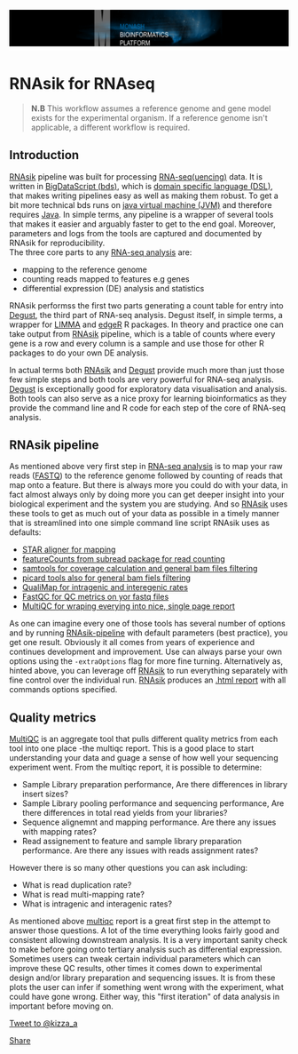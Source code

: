 
![mbp-banner](images/mbp_banner.png)

# RNAsik for RNAseq

> **N.B** This workflow assumes a reference genome and gene model exists for the experimental organism. If a reference genome isn't applicable, a different 
workflow is required.

## Introduction

[RNAsik](https://github.com/MonashBioinformaticsPlatform/RNAsik-pipe) pipeline was built for processing [RNA-seq(uencing)](https://rnaseq.uoregon.edu/) data.
It is written in [BigDataScript (bds)](http://pcingola.github.io/BigDataScript/download.html), which is 
[domain specific language (DSL)](https://en.wikipedia.org/wiki/Domain-specific_language), that makes writing pipelines easy as well as making them robust. 
To get a bit more technical bds runs on [java virtual machine (JVM)](https://en.wikipedia.org/wiki/Java_virtual_machine) and therefore requires 
[Java](https://www.java.com/en/). In simple terms, any pipeline is a wrapper of several tools that makes it easier and arguably faster to get to the end goal.
Moreover, parameters and logs from the tools are captured and documented by RNAsik for reproducibility.  
The three core parts to any [RNA-seq analysis](https://rnaseq.uoregon.edu/) are: 

- mapping to the reference genome
- counting reads mapped to features e.g genes
- differential expression (DE) analysis and statistics

RNAsik performss the first two parts generating a count table for entry into [Degust](degust.erc.monash.edu), the third part of RNA-seq analysis. Degust itself, 
in simple terms, a wrapper for [LIMMA](http://bioconductor.org/packages/release/bioc/html/limma.html) and 
[edgeR](http://bioconductor.org/packages/release/bioc/html/edgeR.html) R packages. In theory and practice one can take output from 
[RNAsik](https://github.com/MonashBioinformaticsPlatform/RNAsik-pipe) pipeline, which is a table of counts where every gene is a row and every column is a sample 
and use those for other R packages to do your own DE analysis.

In actual terms both [RNAsik](https://github.com/MonashBioinformaticsPlatform/RNAsik-pipe) and [Degust](degust.erc.monash.edu) provide much more than just those 
few simple steps and both tools are very powerful for RNA-seq analysis. [Degust](degust.erc.monash.edu) is exceptionally good for exploratory data visualisation 
and analysis. Both tools can also serve as a nice proxy for learning bioinformatics as they provide the command line and R code for each step of the core of RNA-seq
analysis.

## RNAsik pipeline

As mentioned above very first step in [RNA-seq analysis](https://rnaseq.uoregon.edu/) is to map your raw reads ([FASTQ](https://en.wikipedia.org/wiki/FASTQ_format)) 
to the reference genome followed by counting of reads that map onto a feature. But there is always more you could do with your data, in fact almost always only by 
doing more you can get deeper insight into your biological experiment and the system you are studying. And so 
[RNAsik](https://github.com/MonashBioinformaticsPlatform/RNAsik-pipe) uses these tools to get as much out of your data as possible in a timely manner that is 
streamlined into one simple command line script RNAsik uses as defaults:

- [STAR aligner for mapping](https://github.com/alexdobin/STAR/releases)
- [featureCounts from subread package for read counting](http://subread.sourceforge.net/)
- [samtools for coverage calculation and general bam files filtering](http://www.htslib.org/download/)
- [picard tools also for general bam fiels filtering](http://broadinstitute.github.io/picard/)
- [QualiMap for intragenic and interegenic rates](http://qualimap.bioinfo.cipf.es/)
- [FastQC for QC metrics on yor fastq files](http://www.bioinformatics.babraham.ac.uk/projects/fastqc/)
- [MultiQC for wraping everying into nice, single page report](http://multiqc.info/) 

As one can imagine every one of those tools has several number of options and by running [RNAsik-pipeline](https://github.com/MonashBioinformaticsPlatform/RNAsik-pipe) 
with default parameters (best practice), you get one  result. Obviously it all comes from years of experience and continues development and improvement. Use can always 
parse your own options using the `-extraOptions` flag for more fine turning. 
Alternatively as, hinted above, you can leverage off [RNAsik](https://github.com/MonashBioinformaticsPlatform/RNAsik-pipe) to run everything separately with fine control
over the individual run. [RNAsik](https://github.com/MonashBioinformaticsPlatform/RNAsik-pipe) produces an [.html report](https://en.wikipedia.org/wiki/HTML) with 
all commands options specified.

## Quality metrics 

[MultiQC](http://multiqc.info/) is an aggregate tool that pulls different quality metrics from each tool into one place -the  multiqc report. This is a good place to 
start understanding your data and guage a sense of how well your sequencing experiment went. From the multiqc report, it is possible to determine:

- Sample Library preparation performance, Are there differences in library insert sizes?
- Sample Library pooling performance and sequencing performance, Are there differences in total read yields from your libraries?
- Sequence alignemnt and mapping performance. Are there any issues with mapping rates?
- Read assignement to feature and sample library preparation performance. Are there any issues with reads assignment rates?

However there is so many other questions you can ask including:

- What is read duplication rate?
- What is read multi-mapping rate?
- What is intragenic and interagenic rates?

As mentioned above [multiqc](http://multiqc.info) report is a great first step in the attempt to answer those questions. A lot of the time everything looks fairly good 
and consistent allowing downstream analysis. It is a very important sanity check to make before going onto tertiary analysis such as differential expression.  Sometimes 
users can tweak certain individual parameters which can improve these QC results, other times it comes down to experimental design and/or library preparation and 
sequencing issues. It is from these plots the user can infer if something went wrong with the experiment, what could have gone wrong.  Either way, this "first iteration" 
of data analysis in important before moving on. 

<p><a href="https://twitter.com/intent/tweet?screen_name=kizza_a" class="twitter-mention-button" data-size="large" data-show-count="false">Tweet to @kizza_a</a><script async src="//platform.twitter.com/widgets.js" charset="utf-8"></script> </p>

<p class="twitter-btn">
<a class="twitter-share-button"
  href="https://twitter.com/intent/tweet?text=Hey%20I%27m%20using%20this%20fully%20sick%20RNAseq%20pipeline%20It%27s%20sik%20easy%20http%3A%2F%2Fgithub%2Ecom%2Fmonashbioinformaticsplatform%2FRNAsik%2Dpipe%20by%20%40kizza%5Fa%20from%20%40MonashBioinfo" data-size="large">
Share</a>
</p>
